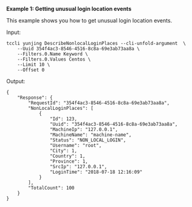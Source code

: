**Example 1: Getting unusual login location events**

This example shows you how to get unusual login location events.

Input: 

```
tccli yunjing DescribeNonlocalLoginPlaces --cli-unfold-argument  \
    --Uuid 354f4ac3-8546-4516-8c8a-69e3ab73aa8a \
    --Filters.0.Name Keyword \
    --Filters.0.Values Centos \
    --Limit 10 \
    --Offset 0
```

Output: 
```
{
    "Response": {
        "RequestId": "354f4ac3-8546-4516-8c8a-69e3ab73aa8a",
        "NonLocalLoginPlaces": [
            {
                "Id": 123,
                "Uuid": "354f4ac3-8546-4516-8c8a-69e3ab73aa8a",
                "MachineIp": "127.0.0.1",
                "MachineName": "machine-name",
                "Status": "NON_LOCAL_LOGIN",
                "Username": "root",
                "City": 1,
                "Country": 1,
                "Province": 1,
                "SrcIp": "127.0.0.1",
                "LoginTime": "2018-07-18 12:16:09"
            }
        ],
        "TotalCount": 100
    }
}
```

